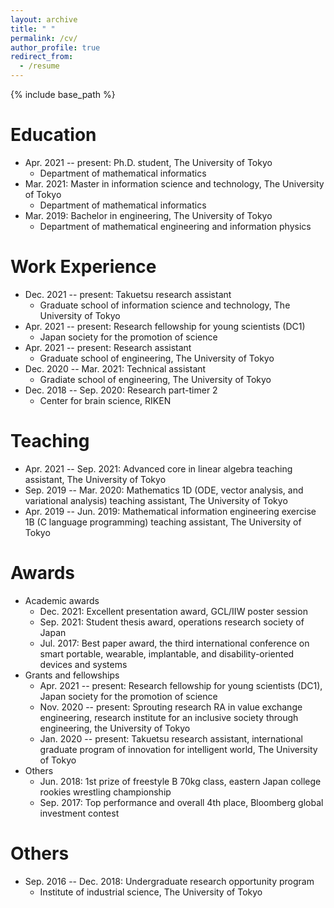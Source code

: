 ```yaml
---
layout: archive
title: " "
permalink: /cv/
author_profile: true
redirect_from:
  - /resume
---
```


{% include base_path %}

Education
======
* Apr. 2021 -- present: Ph.D. student, The University of Tokyo
  * Department of mathematical informatics
* Mar. 2021: Master in information science and technology, The University of Tokyo
  * Department of mathematical informatics
* Mar. 2019: Bachelor in engineering, The University of Tokyo
  * Department of mathematical engineering and information physics
  

Work Experience
======
<!-- * Jul. 2022 -- present: Technical assistant
  * Graduate school of information science and technology, The University of Tokyo -->
* Dec. 2021 -- present: Takuetsu research assistant
  * Graduate school of information science and technology, The University of Tokyo
* Apr. 2021 -- present: Research fellowship for young scientists (DC1)
  * Japan society for the promotion of science
* Apr. 2021 -- present: Research assistant
  * Graduate school of engineering, The University of Tokyo
* Dec. 2020 -- Mar. 2021: Technical assistant
  * Gradiate school of engineering, The University of Tokyo
* Dec. 2018 -- Sep. 2020: Research part-timer 2
  * Center for brain science, RIKEN
  
Teaching
======
* Apr. 2021 -- Sep. 2021: Advanced core in linear algebra teaching assistant, The University of Tokyo
* Sep. 2019 -- Mar. 2020: Mathematics 1D (ODE, vector analysis, and variational analysis) teaching assistant, The University of Tokyo
* Apr. 2019 -- Jun. 2019: Mathematical information engineering exercise 1B (C language programming) teaching assistant, The University of Tokyo

Awards
======
- Academic awards
  - Dec. 2021: Excellent presentation award, GCL/IIW poster session
  - Sep. 2021: Student thesis award, operations research society of Japan
  - Jul. 2017: Best paper award, the third international conference on smart portable, wearable, implantable, and disability-oriented devices and systems
- Grants and fellowships
  - Apr. 2021 -- present: Research fellowship for young scientists (DC1), Japan society for the promotion of science
  - Nov. 2020 -- present: Sprouting research RA in value exchange engineering, research institute for an inclusive society through engineering, the University of Tokyo
  - Jan. 2020 -- present: Takuetsu research assistant, international graduate program of innovation for intelligent world, The University of Tokyo
- Others
  - Jun. 2018: 1st prize of freestyle B 70kg class, eastern Japan college rookies wrestling championship
  - Sep. 2017: Top performance and overall 4th place, Bloomberg global investment contest

Others
======
* Sep. 2016 -- Dec. 2018: Undergraduate research opportunity program
  * Institute of industrial science, The University of Tokyo
